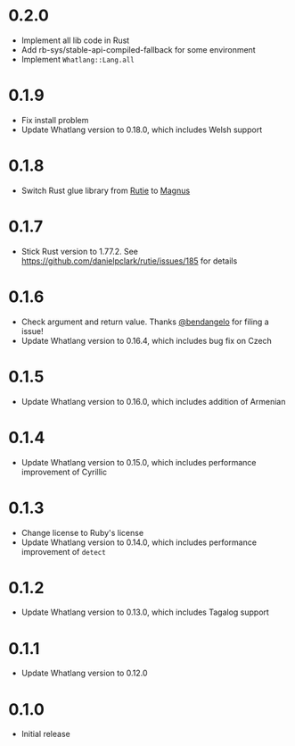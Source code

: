 0.2.0
=====

* Implement all lib code in Rust
* Add rb-sys/stable-api-compiled-fallback for some environment
* Implement `Whatlang::Lang.all`

0.1.9
=====

* Fix install problem
* Update Whatlang version to 0.18.0, which includes Welsh support

0.1.8
=====

* Switch Rust glue library from [Rutie][] to [Magnus][]

0.1.7
=====

* Stick Rust version to 1.77.2. See https://github.com/danielpclark/rutie/issues/185 for details

0.1.6
=====

* Check argument and return value. Thanks [@bendangelo][] for filing a issue!
* Update Whatlang version to 0.16.4, which includes bug fix on Czech

0.1.5
=====

* Update Whatlang version to 0.16.0, which includes addition of Armenian

0.1.4
=====

* Update Whatlang version to 0.15.0, which includes performance improvement of Cyrillic

0.1.3
=====

* Change license to Ruby's license
* Update Whatlang version to 0.14.0, which includes performance improvement of `detect`

0.1.2
=====

* Update Whatlang version to 0.13.0, which includes Tagalog support

0.1.1
=====

* Update Whatlang version to 0.12.0

0.1.0
=====

* Initial release

[@bendangelo]: https://gitlab.com/bendangelo
[Rutie]: https://github.com/danielpclark/rutie
[Magnus]: https://docs.rs/magnus/latest/magnus/
